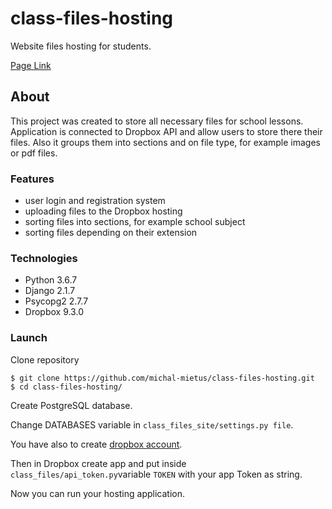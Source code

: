 # class-files-hosting
Website files hosting for students.

[Page Link](http://iel4.herokuapp.com/)

## About
This project was created to store all necessary files for school lessons. 
Application is connected to Dropbox API and allow users to store there their files. 
Also it groups them into sections and on file type, for example images or pdf files.

### Features
* user login and registration system
* uploading files to the Dropbox hosting
* sorting files into sections, for example school subject
* sorting files depending on their extension

### Technologies
* Python 3.6.7
* Django 2.1.7
* Psycopg2 2.7.7
* Dropbox 9.3.0

### Launch

Clone repository
```
$ git clone https://github.com/michal-mietus/class-files-hosting.git
$ cd class-files-hosting/
```

Create PostgreSQL database.

Change DATABASES variable in `class_files_site/settings.py file`.

You have also to create [dropbox account](https://www.dropbox.com/).

Then in Dropbox create app and put inside `class_files/api_token.py`variable `TOKEN` with your app Token as string.

Now you can run your hosting application.
